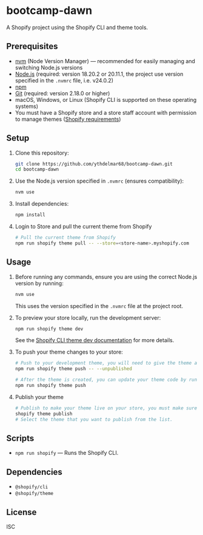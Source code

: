 # bootcamp-dawn

A Shopify project using the Shopify CLI and theme tools.

## Prerequisites

- [nvm](https://github.com/nvm-sh/nvm) (Node Version Manager) — recommended for easily managing and switching Node.js versions
- [Node.js](https://nodejs.org/) (required: version 18.20.2 or 20.11.1, the project use version specified in the `.nvmrc` file, i.e. v24.0.2)
- [npm](https://www.npmjs.com/)
- [Git](https://git-scm.com/) (required: version 2.18.0 or higher)
- macOS, Windows, or Linux (Shopify CLI is supported on these operating systems)
- You must have a Shopify store and a store staff account with permission to manage themes ([Shopify requirements](https://shopify.dev/docs/api/shopify-cli#requirements))

## Setup

1. Clone this repository:

   ```bash
   git clone https://github.com/ythdelmar68/bootcamp-dawn.git
   cd bootcamp-dawn
   ```

2. Use the Node.js version specified in `.nvmrc` (ensures compatibility):

   ```bash
   nvm use
   ```

3. Install dependencies:

   ```bash
   npm install
   ```

4. Login to Store and pull the current theme from Shopify

    ```bash
    # Pull the current theme from Shopify
    npm run shopify theme pull -- --store=<store-name>.myshopify.com
    ```
## Usage

1. Before running any commands, ensure you are using the correct Node.js version by running:

   ```bash
   nvm use
   ```
   This uses the version specified in the `.nvmrc` file at the project root.

2. To preview your store locally, run the development server:

   ```bash
   npm run shopify theme dev
   ```
   See the [Shopify CLI theme dev documentation](https://shopify.dev/docs/api/shopify-cli/theme/theme-dev) for more details.

3. To push your theme changes to your store:

   ```bash
   # Push to your development theme, you will need to give the theme a name
   npm run shopify theme push -- --unpublished

   # After the theme is created, you can update your theme code by running the `push` command without any flags
   npm run shopify theme push

4. Publish your theme
    ```bash
    # Publish to make your theme live on your store, you must make sure that you've pushed all of your local changes to Shopify using the theme push command.
    shopify theme publish
    # Select the theme that you want to publish from the list.
    ```

## Scripts

- `npm run shopify` &mdash; Runs the Shopify CLI.

## Dependencies

- `@shopify/cli`
- `@shopify/theme`

## License

ISC
